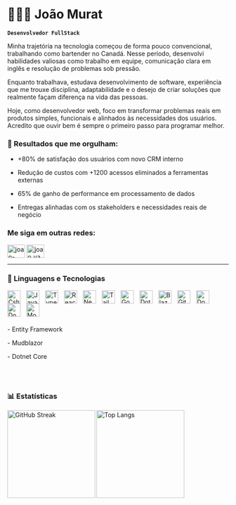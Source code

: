 # 👨🏻‍💻 João Murat

**`Desenvolvedor FullStack`**
<p>
Minha trajetória na tecnologia começou de forma pouco convencional, trabalhando como bartender no Canadá. Nesse período, desenvolvi habilidades valiosas como trabalho em equipe, comunicação clara em inglês e resolução de problemas sob pressão.

Enquanto trabalhava, estudava desenvolvimento de software, experiência que me trouxe disciplina, adaptabilidade e o desejo de criar soluções que realmente façam diferença na vida das pessoas.

Hoje, como desenvolvedor web, foco em transformar problemas reais em produtos simples, funcionais e alinhados às necessidades dos usuários. Acredito que ouvir bem é sempre o primeiro passo para programar melhor.

</p>


<h3>📌 Resultados que me orgulham: </h3>
<p>

 - +80% de satisfação dos usuários com novo CRM interno

- Redução de custos com +1200 acessos eliminados a ferramentas externas

- 65% de ganho de performance em processamento de dados

- Entregas alinhadas com os stakeholders e necessidades reais de negócio
</p>


<h3 align="left">Me siga em outras redes:</h3>
<p align="left">
<a href="https://linkedin.com/in/joao-yasuda" target="blank"><img align="center" src="https://raw.githubusercontent.com/rahuldkjain/github-profile-readme-generator/master/src/images/icons/Social/linked-in-alt.svg" alt="joao-yasuda" padding-right="10px" height="30" width="40" /></a>
<a href="https://instagram.com/joao_yasuda" target="blank"><img align="center" src="https://raw.githubusercontent.com/rahuldkjain/github-profile-readme-generator/master/src/images/icons/Social/instagram.svg" alt="joao_yasuda" height="30" width="40" /></a>
</p>

---

### 🤖 Linguagens e Tecnologias

<img 
    align="left" 
    alt="Csharp" 
    title="Csharp"
    width="30px" 
    style="padding-right: 10px;" 
    src="https://cdn.jsdelivr.net/gh/devicons/devicon@latest/icons/csharp/csharp-original.svg"
/>
<img 
    align="left" 
    alt="JavaScript" 
    title="JavaScript"
    width="30px" 
    style="padding-right: 10px;" 
    src="https://cdn.jsdelivr.net/gh/devicons/devicon@latest/icons/javascript/javascript-original.svg" 
/>
<img 
    align="left" 
    alt="TypeScript"
    title="TypeScript" 
    width="30px" 
    style="padding-right: 10px;" 
    src="https://cdn.jsdelivr.net/gh/devicons/devicon@latest/icons/typescript/typescript-original.svg" 
/>
<img 
    align="left" 
    alt="React"
    title="React" 
    width="30px" 
    style="padding-right: 10px;" 
    src="https://cdn.jsdelivr.net/gh/devicons/devicon@latest/icons/react/react-original.svg" 
/>
<img 
    align="left" 
    alt="Next.js" 
    title="Next.js"
    width="30px" 
    style="padding-right: 10px;" 
    src="https://cdn.jsdelivr.net/gh/devicons/devicon@latest/icons/nextjs/nextjs-original.svg" 
/>
<img 
    align="left" 
    alt="Tailwind" 
    title="Tailwind"
    width="30px" 
    style="padding-right: 10px;" 
    src="https://cdn.jsdelivr.net/gh/devicons/devicon@latest/icons/tailwindcss/tailwindcss-original.svg" 
/>
<img 
    align="left" 
    alt="Go" 
    title="Go"
    width="30px" 
    style="padding-right: 10px;" 
    src="https://cdn.jsdelivr.net/gh/devicons/devicon@latest/icons/go/go-original.svg" 
/>
<img 
    align="left" 
    alt="Dotnet" 
    title="Dotnet"
    width="30px" 
    style="padding-right: 10px;" 
    src="https://cdn.simpleicons.org/dotnet/9072FC" 
/>
<img 
    align="left" 
    alt="Blazor" 
    title="Blazor"
    width="30px" 
    style="padding-right: 10px;" 
    src="https://cdn.simpleicons.org/blazor/512BD4" 
/>
<img 
    align="left" 
    alt="Git" 
    title="Git"
    width="30px" 
    style="padding-right: 10px;" 
    src="https://cdn.jsdelivr.net/gh/devicons/devicon@latest/icons/git/git-original.svg" 
/>
<img 
    align="left" 
    alt="Docker" 
    title="Docker"
    width="30px" 
    style="padding-right: 10px;" 
    src="https://cdn.simpleicons.org/docker/2496ED" 
/>
<img 
    align="left" 
    alt="Docker" 
    title="Docker"
    width="30px" 
    style="padding-right: 10px;" 
    src="https://cdn.simpleicons.org/postgreSQL/4169E1" 
/>

<img 
    align="left" 
    alt="MongoDb" 
    title="MongoDb"
    width="30px" 
    style="padding-right: 10px; padding-bottom:20px" 
    src="https://cdn.simpleicons.org/mongoDB/47A248" 
/>

<p style="clear: both;">
- Entity Framework</p>
<p style="clear: both;">
- Mudblazor</p>
<p style="clear: both;">
- Dotnet Core</p>

<br/>
<br/>

### 📊 Estatísticas

<p>
  <img 
    align="left" 
    src="https://streak-stats.demolab.com?user=Joao-Yasuda&theme=dark&hide_border=true&exclude_days=Sun%2CSat" 
    alt="GitHub Streak" 
    height="200"
  />

  <img 
    align="left" 
    src="https://github-readme-stats.vercel.app/api/top-langs/?username=Joao-Yasuda&theme=tokyonight&layout=compact&custom_title=Tecnologias&langs_count=9" 
    alt="Top Langs" 
    height="200"
  />
</p>
